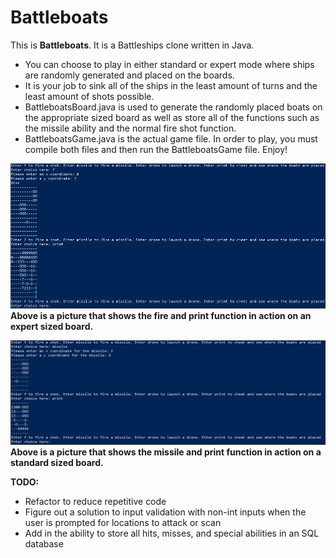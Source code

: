 # Battleboats

This is **Battleboats**. It is a Battleships clone written in Java. 
- You can choose to play in either standard or expert mode where ships are randomly generated and placed on the boards. 
- It is your job to sink all of the ships in the least amount of turns and the least amount of shots possible. 
- BattleboatsBoard.java is used to generate the randomly placed boats on the appropriate sized board as well as store all of the functions such as the missile ability and the normal fire shot function. 
- BattleboatsGame.java is the actual game file. In order to play, you must compile both files and then run the BattleboatsGame file.
Enjoy!


![](Images/FireAndPrintExpert.JPG)
**Above is a picture that shows the fire and print function in action on an expert sized board.**


![](Images/MissileAndPrintStandard.JPG)
**Above is a picture that shows the missile and print function in action on a standard sized board.**


**TODO:** 
- Refactor to reduce repetitive code
- Figure out a solution to input validation with non-int inputs when the user is prompted for locations to attack or scan
- Add in the ability to store all hits, misses, and special abilities in an SQL database
